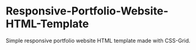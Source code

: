 # Responsive-Portfolio-Website-HTML-Template

Simple responsive portfolio website HTML template made with CSS-Grid.
